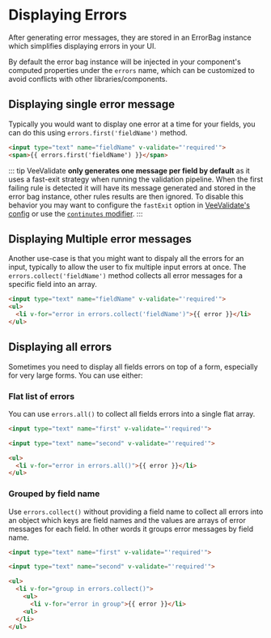 # Displaying Errors

After generating error messages, they are stored in an ErrorBag instance which simplifies displaying errors in your UI.

By default the error bag instance will be injected in your component's computed properties under the `errors` name, which can be customized to avoid conflicts with other libraries/components.

## Displaying single error message

Typically you would want to display one error at a time for your fields, you can do this using `errors.first('fieldName')` method.

```html
<input type="text" name="fieldName" v-validate="'required'">
<span>{{ errors.first('fieldName') }}</span>
```

::: tip
  VeeValidate __only generates one message per field by default__ as it uses a fast-exit strategy when running the validation pipeline. When the first failing rule is detected it will have its message generated and stored in the error bag instance, other rules results are then ignored. To disable this behavior you may want to configure the `fastExit` option in [VeeValidate's config](/configuration.md) or use the [`continutes` modifier](/api/directive.md#continues).
:::

## Displaying Multiple error messages

Another use-case is that you might want to dispaly all the errors for an input, typically to allow the user to fix multiple input errors at once. The `errors.collect('fieldName')` method collects all error messages for a specific field into an array.

```html
<input type="text" name="fieldName" v-validate="'required'">
<ul>
  <li v-for="error in errors.collect('fieldName')">{{ error }}</li>
</ul>
```

## Displaying all errors

Sometimes you need to display all fields errors on top of a form, especially for very large forms. You can use either:

### Flat list of errors

You can use `errors.all()` to collect all fields errors into a single flat array.

```html
<input type="text" name="first" v-validate="'required'">

<input type="text" name="second" v-validate="'required'">

<ul>
  <li v-for="error in errors.all()">{{ error }}</li>
</ul>
```

### Grouped by field name

Use `errors.collect()` without providing a field name to collect all errors into an object which keys are field names and the values are arrays of error messages for each field. In other words it groups error messages by field name.

```html
<input type="text" name="first" v-validate="'required'">

<input type="text" name="second" v-validate="'required'">

<ul>
  <li v-for="group in errors.collect()">
    <ul>
      <li v-for="error in group">{{ error }}</li>
    <ul>
  </li>
</ul>
```
